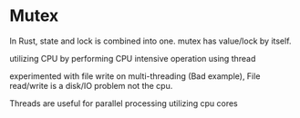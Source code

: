# Mutex

In Rust, state and lock is combined into one. mutex has value/lock by itself.

utilizing CPU by performing CPU intensive operation using thread

experimented with file write on multi-threading (Bad example), File read/write is a disk/IO problem not the cpu.

Threads are useful for parallel processing utilizing cpu cores
